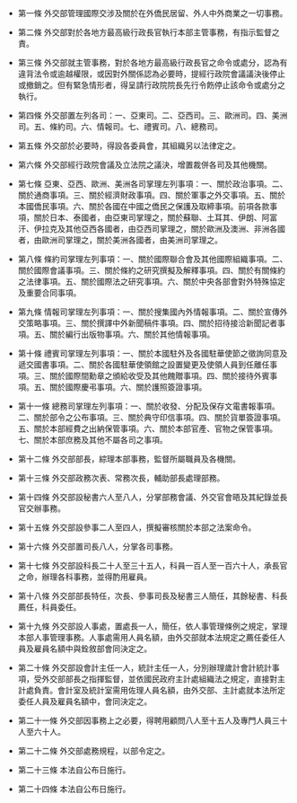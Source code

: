 * 第一條 外交部管理國際交涉及關於在外僑民居留、外人中外商業之一切事務。

* 第二條 外交部對於各地方最高級行政長官執行本部主管事務，有指示監督之責。

* 第三條 外交部就主管事務，對於各地方最高級行政長官之命令或處分，認為有違背法令或逾越權限，或因對外關係認為必要時，提經行政院會議議決後停止或撤銷之。但有緊急情形者，得呈請行政院院長先行令飭停止該命令或處分之執行。

* 第四條 外交部置左列各司：一、亞東司。二、亞西司。三、歐洲司。四、美洲司。五、條約司。六、情報司。七、禮賓司。八、總務司。

* 第五條 外交部於必要時，得設各委員會，其組織另以法律定之。

* 第六條 外交部經行政院會議及立法院之議決，增置裁併各司及其他機關。

* 第七條 亞東、亞西、歐洲、美洲各司掌理左列事項：一、關於政治事項。二、關於通商事項。三、關於經濟財政事項。四、關於軍事之外交事項。五、關於本國僑民事項。六、關於各國在中國之僑民之保護及取締事項。前項各款事項，關於日本、泰國者，由亞東司掌理之，關於蘇聯、土耳其、伊朗、阿富汗、伊拉克及其他亞西各國者，由亞西司掌理之，關於歐洲及澳洲、非洲各國者，由歐洲司掌理之，關於美洲各國者，由美洲司掌理之。

* 第八條 條約司掌理左列事項：一、關於國際聯合會及其他國際組織事項。二、關於國際會議事項。三、關於條約之研究撰擬及解釋事項。四、關於有關條約之法律事項。五、關於國際法之研究事項。六、關於中央各部會對外特殊協定及重要合同事項。

* 第九條 情報司掌理左列事項：一、關於搜集國內外情報事項。二、關於宣傳外交策略事項。三、關於撰譯中外新聞稿件事項。四、關於招待接洽新聞記者事項。五、關於編行出版物事項。六、關於其他情報事項。

* 第十條 禮賓司掌理左列事項：一、關於本國駐外及各國駐華使節之徵詢同意及遞交國書事項。二、關於各國駐華使領館之設置變更及使領人員到任離任事項。三、關於國際間勳章之頒給收受及其他餽贈事項。四、關於接待外賓事項。五、關於國際慶弔事項。六、關於護照簽證事項。

* 第十一條 總務司掌理左列事項：一、關於收發、分配及保存文電書報事項。二、關於部令之公布事項。三、關於典守印信事項。四、關於貨單簽證事項。五、關於本部經費之出納保管事項。六、關於本部官產、官物之保管事項。七、關於本部庶務及其他不屬各司之事項。

* 第十二條 外交部部長，綜理本部事務，監督所屬職員及各機關。

* 第十三條 外交部政務次表、常務次長，輔助部長處理部務。

* 第十四條 外交部設秘書六人至八人，分掌部務會議、外交官會晤及其紀錄並長官交辦事務。

* 第十五條 外交部設參事二人至四人，撰擬審核關於本部之法案命令。

* 第十六條 外交部置司長八人，分掌各司事務。

* 第十七條 外交部設科長二十人至三十五人，科員一百人至一百六十人，承長官之命，辦理各科事務，並得酌用雇員。

* 第十八條 外交部部長特任，次長、參事司長及秘書三人簡任，其餘秘書、科長薦任，科員委任。

* 第十九條 外交部設人事處，置處長一人，簡任，依人事管理條例之規定，掌理本部人事管理事務。人事處需用人員名額，由外交部就本法規定之薦任委任人員及雇員名額中與銓敘部會同決定之。

* 第二十條 外交部設會計主任一人，統計主任一人，分別辦理歲計會計統計事項，受外交部部長之指揮監督，並依國民政府主計處組織法之規定，直接對主計處負責。會計室及統計室需用佐理人員名額，由外交部、主計處就本法所定委任人員及雇員名額中，會同決定之。

* 第二十一條 外交部因事務上之必要，得聘用顧問八人至十五人及專門人員三十人至六十人。

* 第二十二條 外交部處務規程，以部令定之。

* 第二十三條 本法自公布日施行。

* 第二十四條 本法自公布日施行。

